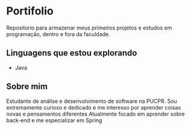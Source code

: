 # Portifolio
Repositorio para armazenar meus primeiros projetos e estudos em programação, dentro e fora da faculdade.

## Linguagens que estou explorando
- Java

## Sobre mim
Estudante de análise e desenvolvimento de software na PUCPR.
Sou extremamente curioso e dedicado e me interesso por aprender coisas novas e pensamentos diferentes
Atualmente focado em aprender sobre back-end e me especializar em Spring
